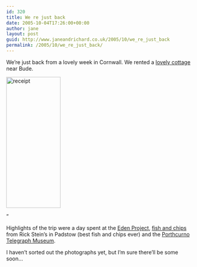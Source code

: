 ```yaml
---
id: 320
title: We re just back
date: 2005-10-04T17:26:00+00:00
author: jane
layout: post
guid: http://www.janeandrichard.co.uk/2005/10/we_re_just_back
permalink: /2005/10/we_re_just_back/
---
```

We&#8217;re just back from a lovely week in Cornwall. We rented a [lovely cottage](http://www.farmcott.co.uk/search/showproperty.asp_Q_propertyID_E_560) near Bude.

<img src="http://v1.janeandrichard.co.uk/blog/img/2005/09/rsfc-145x350.jpg" alt="receipt" width="145" height="350" />

&#8221;

Highlights of the trip were a day spent at the [Eden Project](http://www.edenproject.com/), [fish and chips](http://www.rickstein.com/restaurants_steinsfishandchips.htm) from Rick Stein&#8217;s in Padstow (best fish and chips ever) and the [Porthcurno Telegraph Museum](http://www.porthcurno.org.uk/).

I haven&#8217;t sorted out the photographs yet, but I&#8217;m sure there&#8217;ll be some soon&#8230;